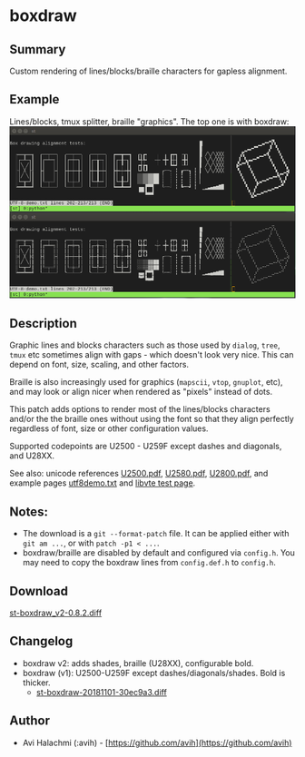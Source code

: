 boxdraw
=======

Summary
-------
Custom rendering of lines/blocks/braille characters for gapless alignment.

Example
-------
Lines/blocks, tmux splitter, braille "graphics". The top one is with boxdraw:
[![Screenshot](st-boxdraw_v2.png)](st-boxdraw_v2.png)


Description
-----------
Graphic lines and blocks characters such as those used by `dialog`, `tree`,
`tmux` etc sometimes align with gaps - which doesn't look very nice. This can
depend on font, size, scaling, and other factors.

Braille is also increasingly used for graphics (`mapscii`, `vtop`, `gnuplot`,
etc), and may look or align nicer when rendered as "pixels" instead of dots.

This patch adds options to render most of the lines/blocks characters and/or the
the braille ones without using the font so that they align perfectly regardless
of font, size or other configuration values.

Supported codepoints are U2500 - U259F except dashes and diagonals, and U28XX.

See also: unicode references
[U2500.pdf](http://www.unicode.org/charts/PDF/U2500.pdf),
[U2580.pdf](http://www.unicode.org/charts/PDF/U2580.pdf),
[U2800.pdf](http://www.unicode.org/charts/PDF/U2800.pdf),
and example pages
[utf8demo.txt](https://salsa.debian.org/printing-team/cups/raw/debian/master/cups/utf8demo.txt)
and
[libvte test page](https://github.com/GNOME/vte/blob/master/doc/boxes.txt).

Notes:
------
* The download is a `git --format-patch` file. It can be applied either with
  `git am ...`, or with `patch -p1 < ...`.
* boxdraw/braille are disabled by default and configured via `config.h`.
  You may need to copy the boxdraw lines from `config.def.h` to `config.h`.

Download
--------
[st-boxdraw_v2-0.8.2.diff](st-boxdraw_v2-0.8.2.diff)

Changelog
---------
* boxdraw v2: adds shades, braille (U28XX), configurable bold.
* boxdraw (v1): U2500-U259F except dashes/diagonals/shades. Bold is thicker.
  * [st-boxdraw-20181101-30ec9a3.diff](st-boxdraw-20181101-30ec9a3.diff)

Author
------
* Avi Halachmi (:avih) - [https://github.com/avih](https://github.com/avih)

